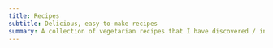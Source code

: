 ```yaml
---
title: Recipes
subtitle: Delicious, easy-to-make recipes 
summary: A collection of vegetarian recipes that I have discovered / invented.
---
```


